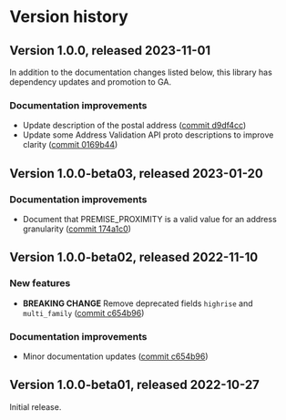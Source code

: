 # Version history

## Version 1.0.0, released 2023-11-01

In addition to the documentation changes listed below, this library
has dependency updates and promotion to GA.

### Documentation improvements

- Update description of the postal address ([commit d9df4cc](https://github.com/googleapis/google-cloud-dotnet/commit/d9df4cc64da874403d34f1c2a56a3939958b3ff0))
- Update some Address Validation API proto descriptions to improve clarity ([commit 0169b44](https://github.com/googleapis/google-cloud-dotnet/commit/0169b44ade5f8a98089d0da7fb3ac43ceff557b9))

## Version 1.0.0-beta03, released 2023-01-20

### Documentation improvements

- Document that PREMISE_PROXIMITY is a valid value for an address granularity ([commit 174a1c0](https://github.com/googleapis/google-cloud-dotnet/commit/174a1c011fc45775ee62172425d46c441dc1feb5))

## Version 1.0.0-beta02, released 2022-11-10

### New features

- **BREAKING CHANGE** Remove deprecated fields `highrise` and `multi_family` ([commit c654b96](https://github.com/googleapis/google-cloud-dotnet/commit/c654b960e578f1920f5ace0134702311eb0fe878))

### Documentation improvements

- Minor documentation updates ([commit c654b96](https://github.com/googleapis/google-cloud-dotnet/commit/c654b960e578f1920f5ace0134702311eb0fe878))

## Version 1.0.0-beta01, released 2022-10-27

Initial release.
